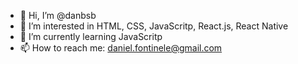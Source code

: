 - 👋 Hi, I’m @danbsb
- 👀 I’m interested in HTML, CSS, JavaScritp, React.js, React Native
- 🌱 I’m currently learning JavaScritp
- 📫 How to reach me: daniel.fontinele@gmail.com

<!---
danbsb/danbsb is a ✨ special ✨ repository because its `README.md` (this file) appears on your GitHub profile.
You can click the Preview link to take a look at your changes.
--->
